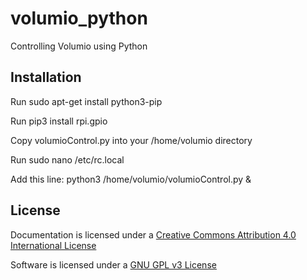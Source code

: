# volumio_python
Controlling Volumio using Python

## Installation

Run sudo apt-get install python3-pip

Run pip3 install rpi.gpio

Copy volumioControl.py into your /home/volumio directory

Run sudo nano /etc/rc.local

Add this line:  python3 /home/volumio/volumioControl.py &

## License

Documentation is licensed under a [Creative Commons Attribution 4.0 International License](https://creativecommons.org/licenses/by/4.0/)

Software is licensed under a [GNU GPL v3 License](https://www.gnu.org/licenses/gpl-3.0.txt)
